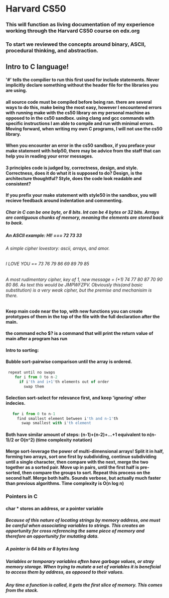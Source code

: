 # Harvard CS50

### This will function as living documentation of my experience working through the Harvard CS50 course on edx.org
### To start we reviewed the concepts around binary, ASCII, procedural thinking, and abstraction.

## Intro to C language!
#### '#' tells the compilier to run this first used for include statements. Never implicitly declare something without the header file for the libraries you are using. 
#### all source code must be compiled before being ran. there are several ways to do this, make being the most easy, however I encountered errors with running make with the cs50 library on my personal machine as opposed to in the cs50 sandbox. using clang and gcc commands with specific instructions I am able to compile and run with minimal errors. Moving forward, when writing my own C programs, I will not use the cs50 library.
#### When you encounter an error in the cs50 sandbox, if you preface your make statement with help50, there may be advice from the staff that can help you in reading your error messages.
#### 3 principles code is judged by, correctness, design, and style. Correctness, does it do what it is supposed to do? Design, is the architecture thoughtful? Style, does the code look readable and consistent? 
#### If you prefix your make statement with style50 in the sandbox, you will recieve feedback around indentation and commenting.
##### Char in C can be one byte, or 8 bits. Int can be 4 bytes or 32 bits. Arrays are contiguous chunks of memory, meaning the elements are stored back to back. 
##### An ASCII example: HI! === 72 73 33 
###### A simple cipher lovestory: ascii, arrays, and amor. 
###### I LOVE YOU == 73 76 79 86 69 89 79 85
###### A most rudimentary cipher, key of 1, new  message = (+1) 74 77 80 87 70 90 80 86. As text this would be JMPWFZPV. Obviously this(and basic substitution) is a very weak cipher, but the premise and mechanisim is there. 
#### Keep main code near the top, with new functions you can create prototypes of them in the top of the file with the full declaration after the main.
#### the command echo $? is a command that will print the return value of main after a program has run
#### Intro to sorting:   
#### Bubble sort-pairwise comparison until the array is ordered.

``` javascript
 repeat until no swaps
    for i from 0 to n-2
      if i'th and i+1'th elements out of order
        swap them 
```

#### Selection sort-select for relevance  first, and keep 'ignoring' other indecies.

``` javascript
   for i from 0 to n-1
     find smallest element between i'th and n-1'th
       swap smallest with i'th element 
``` 

#### Both have similar amount of steps: (n-1)+(n-2)+...+1 equivalent to n(n-1)/2 or O(n^2) (time complexity notation)

#### Merge sort-leverage the power of multi-dimensional arrays! Split it in half, forming two arrays, sort one first by subdividing, continue subdividing until a single character, then compare with the next, merge the two together as a sorted pair. Move up in pairs, until the first half is pre-sorted, then compare the groups to sort. Repeat this process on the second half. Merge both halfs. Sounds verbose, but actually much faster than previous algorithms. Time complexity is O(n log n)

### Pointers in C
#### char * stores an address, or a pointer variable
##### Because of this nature of locating strings by memory address, one must be careful when associating variables to strings. This creates an opportunity for cross referencing the same piece of memory and therefore an opportunity for mutating data. 
##### A pointer is 64 bits or 8 bytes long
##### Variables or temporary variables often have garbage values, or stray memory storage. When trying to mutate a set of variables it is beneficial to access them by address, as opposed to their values. 
##### Any time a function is called, it gets the first slice of memory. This comes from the stack. 